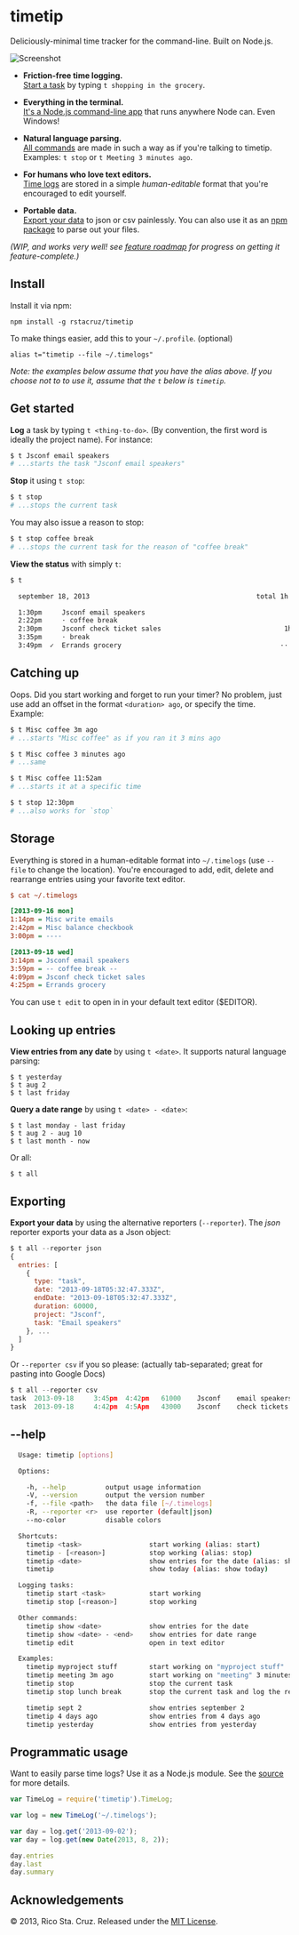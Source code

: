 timetip
=======

Deliciously-minimal time tracker for the command-line. Built on Node.js.  

![Screenshot](https://github.com/rstacruz/timetip/raw/master/support/screenshot.png)

 - **Friction-free time logging.**  
 [Start a task](#get-started) by typing `t shopping in the grocery`.

 - **Everything in the terminal.**  
  [It's a Node.js command-line app](#install) that runs anywhere Node can.
  Even Windows!

 - **Natural language parsing.**   
 [All commands](#--help) are made in such a way as if you're talking to timetip.  
 Examples: `t stop` or `t Meeting 3 minutes ago`.

 - **For humans who love text editors.**  
 [Time logs](#storage) are stored in a simple *human-editable* format that you're
 encouraged to edit yourself.

 - **Portable data.**  
 [Export your data](#exporting) to json or csv painlessly. You can also use it as an
 [npm package](#programmatic-usage) to parse out your files.

*(WIP, and works very well! see [feature roadmap](tasks.taskpaper) for progress
    on getting it feature-complete.)*

## Install

Install it via npm:

    npm install -g rstacruz/timetip

To make things easier, add this to your `~/.profile`. (optional)

    alias t="timetip --file ~/.timelogs"

*Note: the examples below assume that you have the alias above. If you choose 
not to to use it, assume that the `t` below is `timetip`.*

## Get started

**Log** a task by typing `t <thing-to-do>`. (By convention, the first word 
    is ideally the project name).  For instance:

~~~ sh
$ t Jsconf email speakers
# ...starts the task "Jsconf email speakers"
~~~

**Stop** it using `t stop`:

~~~ sh
$ t stop
# ...stops the current task
~~~

You may also issue a reason to stop:

~~~ sh
$ t stop coffee break
# ...stops the current task for the reason of "coffee break"
~~~

**View the status** with simply `t`:

~~~ sh
$ t

  september 18, 2013                                          total 1h 15m

  1:30pm     Jsconf email speakers                                     52m
  2:22pm     ⋅ coffee break                                             8m
  2:30pm     Jsconf check ticket sales                               1h 5m
  3:35pm     ⋅ break                                                   14m
  3:49pm  ✓  Errands grocery                                        ⋅⋅ now
~~~

## Catching up

Oops. Did you start working and forget to run your timer? No problem, just use 
add an offset in the format `<duration> ago`, or specify the time. Example:

~~~ sh
$ t Misc coffee 3m ago
# ...starts "Misc coffee" as if you ran it 3 mins ago

$ t Misc coffee 3 minutes ago
# ...same

$ t Misc coffee 11:52am
# ...starts it at a specific time

$ t stop 12:30pm
# ...also works for `stop`
~~~

## Storage

Everything is stored in a human-editable format into `~/.timelogs` (use `--file`
    to change the location). You're encouraged to add, edit, delete and
rearrange entries using your favorite text editor.

~~~ ini
$ cat ~/.timelogs

[2013-09-16 mon]
1:14pm = Misc write emails
2:42pm = Misc balance checkbook
3:00pm = ----

[2013-09-18 wed]
3:14pm = Jsconf email speakers
3:59pm = -- coffee break --
4:09pm = Jsconf check ticket sales
4:25pm = Errands grocery
~~~

You can use `t edit` to open in in your default text editor ($EDITOR).

## Looking up entries

**View entries from any date** by using `t <date>`. It supports natural language 
parsing:

    $ t yesterday
    $ t aug 2
    $ t last friday

**Query a date range** by using `t <date> - <date>`:

    $ t last monday - last friday
    $ t aug 2 - aug 10
    $ t last month - now

Or all:

    $ t all

## Exporting

**Export your data** by using the alternative reporters (`--reporter`). The 
*json* reporter exports your data as a Json object:

~~~ js
$ t all --reporter json
{
  entries: [
    {
      type: "task",
      date: "2013-09-18T05:32:47.333Z",
      endDate: "2013-09-18T05:32:47.333Z",
      duration: 60000,
      project: "Jsconf",
      task: "Email speakers"
    }, ...
  ]
}
~~~

Or `--reporter csv` if you so please: (actually tab-separated; great for pasting 
    into Google Docs)

~~~ js
$ t all --reporter csv
task  2013-09-18     3:45pm  4:42pm   61000    Jsconf    email speakers
task  2013-09-18     4:42pm  4:5Apm   43000    Jsconf    check tickets
~~~

## --help

~~~ sh
  Usage: timetip [options]

  Options:

    -h, --help          output usage information
    -V, --version       output the version number
    -f, --file <path>   the data file [~/.timelogs]
    -R, --reporter <r>  use reporter (default|json)
    --no-color          disable colors

  Shortcuts:
    timetip <task>                 start working (alias: start)
    timetip - [<reason>]           stop working (alias: stop)
    timetip <date>                 show entries for the date (alias: show)
    timetip                        show today (alias: show today)

  Logging tasks:
    timetip start <task>           start working
    timetip stop [<reason>]        stop working

  Other commands:
    timetip show <date>            show entries for the date
    timetip show <date> - <end>    show entries for date range
    timetip edit                   open in text editor

  Examples:
    timetip myproject stuff        start working on "myproject stuff"
    timetip meeting 3m ago         start working on "meeting" 3 minutes ago
    timetip stop                   stop the current task
    timetip stop lunch break       stop the current task and log the reason

    timetip sept 2                 show entries september 2
    timetip 4 days ago             show entries from 4 days ago
    timetip yesterday              show entries from yesterday
~~~

## Programmatic usage

Want to easily parse time logs? Use it as a Node.js module. See the 
[source][time_log.js] for more details.

~~~ js
var TimeLog = require('timetip').TimeLog;

var log = new TimeLog('~/.timelogs');

var day = log.get('2013-09-02');
var day = log.get(new Date(2013, 8, 2));

day.entries
day.last
day.summary
~~~

## Acknowledgements

© 2013, Rico Sta. Cruz. Released under the [MIT License].

[MIT License]: http://www.opensource.org/licenses/mit-license.php
[time_log.js]: lib/time_log.js
